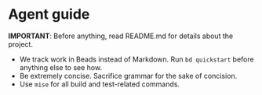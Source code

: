 # Agent guide

**IMPORTANT**: Before anything, read README.md for details about the project.

- We track work in Beads instead of Markdown. Run `bd quickstart` before anything else to see how.
- Be extremely concise. Sacrifice grammar for the sake of concision.
- Use `mise` for all build and test-related commands.
